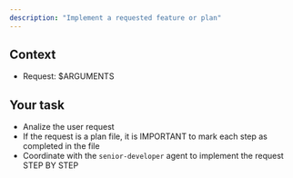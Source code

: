 ```yaml
---
description: "Implement a requested feature or plan"
---
```


## Context

- Request: $ARGUMENTS

## Your task

- Analize the user request
- If the request is a plan file, it is IMPORTANT to mark each step as completed in the file
- Coordinate with the `senior-developer` agent to implement the request STEP BY STEP
